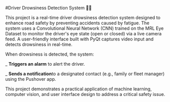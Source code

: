 #Driver Drowsiness Detection System 🚗💤

This project is a real-time driver drowsiness detection system designed to enhance road safety by preventing accidents caused by fatigue. The system uses a Convolutional Neural Network (CNN) trained on the MRL Eye Dataset to monitor the driver's eye state (open or closed) via a live camera feed. A user-friendly interface built with PyQt captures video input and detects drowsiness in real-time.

When drowsiness is detected, the system:

_ **Triggers an alarm** to alert the driver.

_ **Sends a notification**to a designated contact (e.g., family or fleet manager) using the Pushover app.

This project demonstrates a practical application of machine learning, computer vision, and user interface design to address a critical safety issue.
